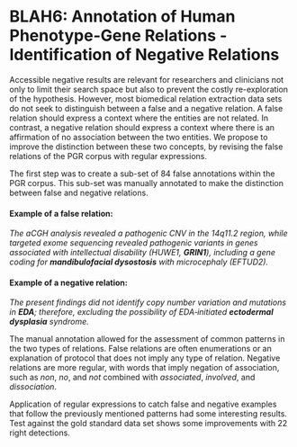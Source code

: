 # BLAH6: Annotation of Human Phenotype-Gene Relations - Identification of Negative Relations

Accessible negative results are relevant for researchers and clinicians not only to limit their search space but also to prevent the costly re-exploration of the hypothesis. However, most biomedical relation extraction data sets do not seek to distinguish between a false and a negative relation. A false relation should express a context where the entities are not related. In contrast, a negative relation should express a context where there is an affirmation of no association between the two entities. We propose to improve the distinction between these two concepts, by revising the false relations of the PGR corpus with regular expressions.
 
The first step was to create a sub-set of 84 false annotations within the PGR corpus. This sub-set was manually annotated to make the distinction between false and negative relations. 

#### Example of a false relation:

*The aCGH analysis revealed a pathogenic CNV in the 14q11.2 region, while targeted exome sequencing revealed pathogenic variants in genes associated with intellectual disability (HUWE1, **GRIN1**), including a gene coding for **mandibulofacial dysostosis** with microcephaly (EFTUD2).*

#### Example of a negative relation:

*The present findings did not identify copy number variation and mutations in **EDA**; therefore, excluding the possibility of EDA‑initiated **ectodermal dysplasia** syndrome.*

The manual annotation allowed for the assessment of common patterns in the two types of relations. False relations are often enumerations or an explanation of protocol that does not imply any type of relation. Negative relations are more regular, with words that imply negation of association, such as *non*, *no*, and *not* combined with *associated*, *involved*, and *dissociation*.

Application of regular expressions to catch false and negative examples that follow the previously mentioned patterns had some interesting results.
Test against the gold standard data set shows some improvements with 22 right detections.
